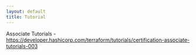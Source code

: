 ```yaml
---
layout: default
title: Tutorial
---
```



Associate Tutorials - https://developer.hashicorp.com/terraform/tutorials/certification-associate-tutorials-003